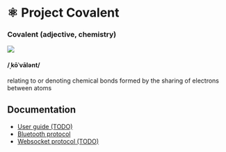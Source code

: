 # ⚛️ Project Covalent

### Covalent (adjective, chemistry)

![](https://raw.githubusercontent.com/covalent/covalent/master/assets/images/covalent-logo.png)
#### /ˌkōˈvālənt/
relating to or denoting chemical bonds formed by the sharing of electrons between atoms

## Documentation

- [User guide (TODO)](/docs/user-guide.md)
- [Bluetooth protocol](/docs/bluetooth.md)
- [Websocket protocol (TODO)](/docs/websockets.md)